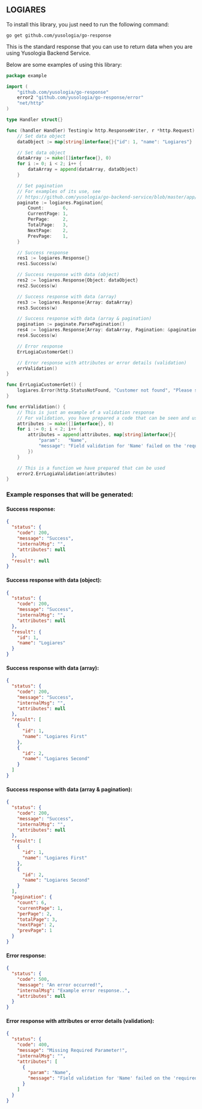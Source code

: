 ## LOGIARES

To install this library, you just need to run the following command:
```shell
go get github.com/yusologia/go-response
```

This is the standard response that you can use to return data when you are using Yusologia Backend Service.

Below are some examples of using this library:
```go
package example

import (
	"github.com/yusologia/go-response"
	error2 "github.com/yusologia/go-response/error"
	"net/http"
)

type Handler struct{}

func (handler Handler) Testing(w http.ResponseWriter, r *http.Request) {
	// Set data object
	dataObject := map[string]interface{}{"id": 1, "name": "Logiares"}

	// Set data object
	dataArray := make([]interface{}, 0)
	for i := 0; i < 2; i++ {
		dataArray = append(dataArray, dataObject)
	}

	// Set pagination
	// For examples of its use, see 
	// https://github.com/yusologia/go-backend-service/blob/master/app/Repository/Pagination.go
	paginate := logiares.Pagination{
		Count:       6,
		CurrentPage: 1,
		PerPage:     2,
		TotalPage:   3,
		NextPage:    2,
		PrevPage:    1,
	}

	// Success response
	res1 := logiares.Response{}
	res1.Success(w)

	// Success response with data (object)
	res2 := logiares.Response{Object: dataObject}
	res2.Success(w)

	// Success response with data (array)
	res3 := logiares.Response{Array: dataArray}
	res3.Success(w)

	// Success response with data (array & pagination)
	pagination := paginate.ParsePagination()
	res4 := logiares.Response{Array: dataArray, Pagination: &pagination}
	res4.Success(w)

	// Error response
	ErrLogiaCustomerGet()

	// Error response with attributes or error details (validation)
	errValidation()
}

func ErrLogiaCustomerGet() {
	logiares.Error(http.StatusNotFound, "Customer not found", "Please search by another name!!", nil)
}

func errValidation() {
	// This is just an example of a validation response
	// For validation, you have prepared a code that can be seen and used in the github.com/yusologia/go-backend-service
	attributes := make([]interface{}, 0)
	for i := 0; i < 2; i++ {
		attributes = append(attributes, map[string]interface{}{
			"param":   "Name",
			"message": "Field validation for 'Name' failed on the 'required' tag",
		})
	}

	// This is a function we have prepared that can be used
	error2.ErrLogiaValidation(attributes)
}
```

###

### Example responses that will be generated:
#### Success response:
```json
{
  "status": {
    "code": 200,
    "message": "Success",
    "internalMsg": "",
    "attributes": null
  },
  "result": null
}
```

#### Success response with data (object):
```json
{
  "status": {
    "code": 200,
    "message": "Success",
    "internalMsg": "",
    "attributes": null
  },
  "result": {
    "id": 1,
    "name": "Logiares"
  }
}
```

#### Success response with data (array):
```json
{
  "status": {
    "code": 200,
    "message": "Success",
    "internalMsg": "",
    "attributes": null
  },
  "result": [
    {
      "id": 1,
      "name": "Logiares First"
    },
    {
      "id": 2,
      "name": "Logiares Second"
    }
  ]
}
```

#### Success response with data (array & pagination):
```json
{
  "status": {
    "code": 200,
    "message": "Success",
    "internalMsg": "",
    "attributes": null
  },
  "result": [
    {
      "id": 1,
      "name": "Logiares First"
    },
    {
      "id": 2,
      "name": "Logiares Second"
    }
  ],
  "pagination": {
    "count": 6,
    "currentPage": 1,
    "perPage": 2,
    "totalPage": 3,
    "nextPage": 2,
    "prevPage": 1
  }
}
```

#### Error response:
```json
{
  "status": {
    "code": 500,
    "message": "An error occurred!",
    "internalMsg": "Example error response..",
    "attributes": null
  }
}
```

#### Error response with attributes or error details (validation):
```json
{
  "status": {
    "code": 400,
    "message": "Missing Required Parameter!",
    "internalMsg": "",
    "attributes": [
      {
        "param": "Name",
        "message": "Field validation for 'Name' failed on the 'required' tag"
      }
    ]
  }
}
```
